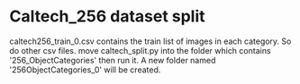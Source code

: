 # Caltech_256 dataset split
caltech256_train_0.csv contains the train list of images in each category. So do other csv files.
move caltech_split.py into the folder which contains '256_ObjectCategories' then run it.
A new folder named '256ObjectCategories_0' will be created.
